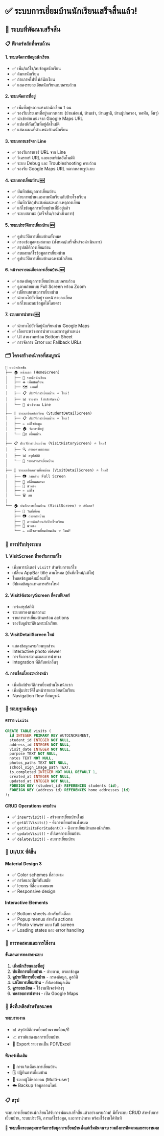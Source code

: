 # ✅ ระบบการเยี่ยมบ้านนักเรียนเสร็จสิ้นแล้ว!

## 🎉 ระบบที่พัฒนาเสร็จสิ้น

### 📋 ฟีเจอร์หลักที่ครบถ้วน

#### 1. **ระบบจัดการข้อมูลนักเรียน**
- ✅ เพิ่ม/แก้ไข/ลบข้อมูลนักเรียน
- ✅ ค้นหานักเรียน
- ✅ ถ่ายภาพโปรไฟล์นักเรียน
- ✅ แสดงรายละเอียดนักเรียนแบบครบถ้วน

#### 2. **ระบบจัดการที่อยู่**
- ✅ เพิ่มที่อยู่หลายแห่งต่อนักเรียน 1 คน
- ✅ รองรับประเภทที่อยู่หลากหลาย (บ้านพ่อแม่, บ้านเช่า, บ้านญาติ, บ้านผู้ปกครอง, หอพัก, อื่นๆ)
- ✅ นำเข้าตำแหน่งจาก Google Maps URL
- ✅ แปลงพิกัดเป็นที่อยู่อัตโนมัติ
- ✅ แสดงแผนที่ตำแหน่งบ้านนักเรียน

#### 3. **ระบบการแชร์จาก Line** 
- ✅ รองรับการแชร์ URL จาก Line
- ✅ วิเคราะห์ URL และแยกพิกัดอัตโนมัติ
- ✅ ระบบ Debug และ Troubleshooting ครบถ้วน
- ✅ รองรับ Google Maps URL หลากหลายรูปแบบ

#### 4. **ระบบการเยี่ยมบ้าน** 🆕
- ✅ บันทึกข้อมูลการเยี่ยมบ้าน
- ✅ ถ่ายภาพบ้านและภาพนักเรียนกับป้ายโรงเรียน
- ✅ บันทึกวัตถุประสงค์และหมายเหตุการเยี่ยม
- ✅ แก้ไขข้อมูลการเยี่ยมบ้านที่มีอยู่แล้ว
- ✅ ระบบสถานะ (เสร็จสิ้น/รอดำเนินการ)

#### 5. **ระบบประวัติการเยี่ยมบ้าน** 🆕
- ✅ ดูประวัติการเยี่ยมบ้านทั้งหมด
- ✅ กรองข้อมูลตามสถานะ (ทั้งหมด/เสร็จสิ้น/รอดำเนินการ)
- ✅ สรุปสถิติการเยี่ยมบ้าน
- ✅ ลบและแก้ไขข้อมูลการเยี่ยมบ้าน
- ✅ ดูประวัติการเยี่ยมบ้านเฉพาะนักเรียน

#### 6. **หน้าจอรายละเอียดการเยี่ยมบ้าน** 🆕
- ✅ แสดงข้อมูลการเยี่ยมบ้านแบบครบถ้วน
- ✅ ดูภาพถ่ายแบบ Full Screen พร้อม Zoom
- ✅ เปลี่ยนสถานะการเยี่ยมบ้าน
- ✅ นำทางไปยังที่อยู่จากหน้ารายละเอียด
- ✅ แก้ไขและลบข้อมูลได้โดยตรง

#### 7. **ระบบการนำทาง** 🆕
- ✅ นำทางไปยังที่อยู่นักเรียนผ่าน Google Maps
- ✅ เลือกระหว่างการนำทางและการดูตำแหน่ง
- ✅ UI สวยงามพร้อม Bottom Sheet
- ✅ การจัดการ Error และ Fallback URLs

### 🗂️ โครงสร้างหน้าจอที่สมบูรณ์

```
📱 แอปพลิเคชัน
├── 🏠 หน้าแรก (HomeScreen)
│   ├── 👥 รายชื่อนักเรียน
│   ├── ➕ เพิ่มนักเรียน
│   ├── 🗺️ แผนที่
│   ├── 📋 ประวัติการเยี่ยมบ้าน ⭐ ใหม่!
│   ├── 📊 รายงาน (กำลังพัฒนา)
│   └── 🔗 นำเข้าจาก Line
│
├── 👤 รายละเอียดนักเรียน (StudentDetailScreen)
│   ├── 📋 ประวัติการเยี่ยมบ้าน ⭐ ใหม่!
│   ├── ✏️ แก้ไขข้อมูล
│   ├── 🏠 จัดการที่อยู่
│   └── 🚶‍♀️ เยี่ยมบ้าน
│
├── 📋 ประวัติการเยี่ยมบ้าน (VisitHistoryScreen) ⭐ ใหม่!
│   ├── 🔍 กรองตามสถานะ
│   ├── 📊 สรุปสถิติ
│   └── 📄 รายการการเยี่ยมบ้าน
│
├── 📝 รายละเอียดการเยี่ยมบ้าน (VisitDetailScreen) ⭐ ใหม่!
│   ├── 📷 ภาพถ่าย Full Screen
│   ├── 🔄 เปลี่ยนสถานะ
│   ├── 🧭 นำทาง
│   ├── ✏️ แก้ไข
│   └── 🗑️ ลบ
│
└── 🏠 บันทึกการเยี่ยมบ้าน (VisitScreen) ⭐ อัปเดต!
    ├── 📅 วันที่เยี่ยม
    ├── 📷 ถ่ายภาพบ้าน
    ├── 🏫 ภาพนักเรียนกับป้ายโรงเรียน
    ├── 🧭 นำทาง
    └── ✏️ แก้ไขการเยี่ยมบ้านเดิม ⭐ ใหม่!
```

### 🔧 การปรับปรุงระบบ

#### 1. **VisitScreen ที่รองรับการแก้ไข**
- เพิ่มพารามิเตอร์ `visit?` สำหรับการแก้ไข
- เปลี่ยน AppBar title ตามโหมด (บันทึกใหม่/แก้ไข)
- โหลดข้อมูลเดิมเมื่อแก้ไข
- อัปเดตข้อมูลแทนการสร้างใหม่

#### 2. **VisitHistoryScreen ที่ครบฟีเจอร์**
- การ์ดสรุปสถิติ
- ระบบกรองตามสถานะ
- รายการการเยี่ยมบ้านพร้อม actions
- รองรับดูประวัติเฉพาะนักเรียน

#### 3. **VisitDetailScreen ใหม่**
- แสดงข้อมูลครบถ้วนทุกส่วน
- Interactive photo viewer
- การจัดการสถานะและการนำทาง
- Integration ที่ดีกับหน้าอื่นๆ

#### 4. **การเชื่อมโยงระหว่างหน้า**
- เพิ่มลิงก์ประวัติการเยี่ยมบ้านในหน้าแรก
- เพิ่มปุ่มประวัติในหน้ารายละเอียดนักเรียน
- Navigation flow ที่สมบูรณ์

### 💾 ระบบฐานข้อมูล

#### ตาราง `visits`
```sql
CREATE TABLE visits (
  id INTEGER PRIMARY KEY AUTOINCREMENT,
  student_id INTEGER NOT NULL,
  address_id INTEGER NOT NULL,
  visit_date INTEGER NOT NULL,
  purpose TEXT NOT NULL,
  notes TEXT NOT NULL,
  photos_paths TEXT NOT NULL,
  school_sign_image_path TEXT,
  is_completed INTEGER NOT NULL DEFAULT 1,
  created_at INTEGER NOT NULL,
  updated_at INTEGER NOT NULL,
  FOREIGN KEY (student_id) REFERENCES students (id),
  FOREIGN KEY (address_id) REFERENCES home_addresses (id)
);
```

#### CRUD Operations ครบถ้วน
- ✅ `insertVisit()` - สร้างการเยี่ยมบ้านใหม่
- ✅ `getAllVisits()` - ดึงการเยี่ยมบ้านทั้งหมด
- ✅ `getVisitsForStudent()` - ดึงการเยี่ยมบ้านของนักเรียน
- ✅ `updateVisit()` - อัปเดตการเยี่ยมบ้าน
- ✅ `deleteVisit()` - ลบการเยี่ยมบ้าน

### 🎨 UI/UX ที่ดีขึ้น

#### Material Design 3
- ✅ Color schemes ที่สวยงาม
- ✅ การ์ดและปุ่มที่ทันสมัย
- ✅ Icons ที่สื่อความหมาย
- ✅ Responsive design

#### Interactive Elements
- ✅ Bottom sheets สำหรับตัวเลือก
- ✅ Popup menus สำหรับ actions
- ✅ Photo viewer แบบ full screen
- ✅ Loading states และ error handling

### 📱 การทดสอบและการใช้งาน

#### ขั้นตอนการทดสอบระบบ
1. **เพิ่มนักเรียนและที่อยู่**
2. **บันทึกการเยี่ยมบ้าน** - ถ่ายภาพ, กรอกข้อมูล
3. **ดูประวัติการเยี่ยมบ้าน** - กรองข้อมูล, ดูสถิติ
4. **แก้ไขการเยี่ยมบ้าน** - อัปเดตข้อมูลเดิม
5. **ดูรายละเอียด** - ใช้งานฟีเจอร์ต่างๆ
6. **ทดสอบการนำทาง** - เปิด Google Maps

### 🚀 สิ่งที่เหลือสำหรับอนาคต

#### ระบบรายงาน
- 📊 สรุปสถิติการเยี่ยมบ้านรายเดือน/ปี
- 📈 กราฟแสดงผลการเยี่ยมบ้าน
- 📄 Export รายงานเป็น PDF/Excel

#### ฟีเจอร์เพิ่มเติม
- 🔔 การแจ้งเตือนการเยี่ยมบ้าน
- 🗓️ ปฏิทินการเยี่ยมบ้าน
- 👥 ระบบผู้ใช้หลายคน (Multi-user)
- ☁️ Backup ข้อมูลออนไลน์

### 📋 สรุป
ระบบการเยี่ยมบ้านนักเรียนได้รับการพัฒนาเสร็จสิ้นแล้วอย่างครบถ้วน! มีทั้งระบบ CRUD สำหรับการเยี่ยมบ้าน, ระบบประวัติ, การแก้ไขข้อมูล, และการนำทาง พร้อมใช้งานได้ทันที

🎯 **ระบบนี้ครอบคลุมการจัดการข้อมูลการเยี่ยมบ้านตั้งแต่เริ่มต้นจนจบ รวมถึงการติดตามและรายงานผล**
